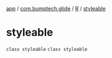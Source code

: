[app](../../../index.md) / [com.bumptech.glide](../../index.md) / [R](../index.md) / [styleable](./index.md)

# styleable

`class styleable`
`class styleable`